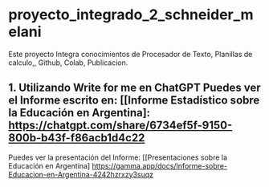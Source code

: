 # proyecto_integrado_2_schneider_melani
Este proyecto Integra conocimientos de Procesador de Texto, Planillas de calculo,, Github, Colab, Publicacion.
## 1. Utilizando Write for me en ChatGPT Puedes ver el Informe escrito en: [[Informe Estadístico sobre la Educación en Argentina]: https://chatgpt.com/share/6734ef5f-9150-800b-b43f-f86acb1d4c22 

 Puedes ver la presentación del Informe: [[Presentaciones sobre la Educación en Argentina] https://gamma.app/docs/Informe-sobre-Educacion-en-Argentina-4242hzrxzy3suqz 
